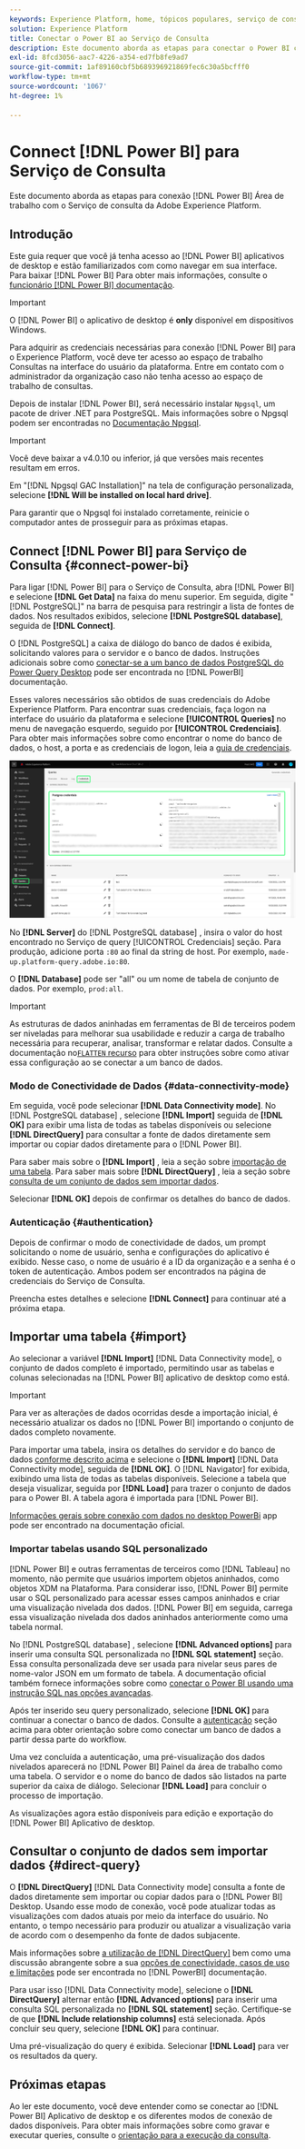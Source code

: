 ```yaml
---
keywords: Experience Platform, home, tópicos populares, serviço de consulta, serviço de consulta, Power BI, power bi, conectar ao serviço de consulta;
solution: Experience Platform
title: Conectar o Power BI ao Serviço de Consulta
description: Este documento aborda as etapas para conectar o Power BI com o Adobe Experience Platform Query Service.
exl-id: 8fcd3056-aac7-4226-a354-ed7fb8fe9ad7
source-git-commit: 1af89160cbf5b689396921869fec6c30a5bcfff0
workflow-type: tm+mt
source-wordcount: '1067'
ht-degree: 1%

---
```


# Connect [!DNL Power BI] para Serviço de Consulta

Este documento aborda as etapas para conexão [!DNL Power BI] Área de trabalho com o Serviço de consulta da Adobe Experience Platform.

## Introdução

Este guia requer que você já tenha acesso ao [!DNL Power BI] aplicativos de desktop e estão familiarizados com como navegar em sua interface. Para baixar [!DNL Power BI] Para obter mais informações, consulte o [funcionário [!DNL Power BI] documentação](https://docs.microsoft.com/pt-BR/power-bi/).

>[!IMPORTANT]
>
> O [!DNL Power BI] o aplicativo de desktop é **only** disponível em dispositivos Windows.

Para adquirir as credenciais necessárias para conexão [!DNL Power BI] para o Experience Platform, você deve ter acesso ao espaço de trabalho Consultas na interface do usuário da plataforma. Entre em contato com o administrador da organização caso não tenha acesso ao espaço de trabalho de consultas.

Depois de instalar [!DNL Power BI], será necessário instalar `Npgsql`, um pacote de driver .NET para PostgreSQL. Mais informações sobre o Npgsql podem ser encontradas no [Documentação Npgsql](https://www.npgsql.org/doc/index.html).

>[!IMPORTANT]
>
>Você deve baixar a v4.0.10 ou inferior, já que versões mais recentes resultam em erros.

Em &quot;[!DNL Npgsql GAC Installation]&quot; na tela de configuração personalizada, selecione **[!DNL Will be installed on local hard drive]**.

Para garantir que o Npgsql foi instalado corretamente, reinicie o computador antes de prosseguir para as próximas etapas.

## Connect [!DNL Power BI] para Serviço de Consulta {#connect-power-bi}

Para ligar [!DNL Power BI] para o Serviço de Consulta, abra [!DNL Power BI] e selecione **[!DNL Get Data]** na faixa do menu superior. Em seguida, digite &quot;[!DNL PostgreSQL]&quot; na barra de pesquisa para restringir a lista de fontes de dados. Nos resultados exibidos, selecione **[!DNL PostgreSQL database]**, seguida de **[!DNL Connect]**.

O [!DNL PostgreSQL] a caixa de diálogo do banco de dados é exibida, solicitando valores para o servidor e o banco de dados. Instruções adicionais sobre como [conectar-se a um banco de dados PostgreSQL do Power Query Desktop](https://learn.microsoft.com/en-us/power-query/connectors/postgresql#connect-to-a-postgresql-database-from-power-query-desktop) pode ser encontrada no [!DNL PowerBI] documentação.

Esses valores necessários são obtidos de suas credenciais do Adobe Experience Platform. Para encontrar suas credenciais, faça logon na interface do usuário da plataforma e selecione **[!UICONTROL Queries]** no menu de navegação esquerdo, seguido por **[!UICONTROL Credenciais]**. Para obter mais informações sobre como encontrar o nome do banco de dados, o host, a porta e as credenciais de logon, leia a [guia de credenciais](../ui/credentials.md).

![O espaço de trabalho Consultas do Experience Platform com a guia Credenciais e as credenciais de Expiração destacadas.](../images/clients/power-bi/query-service-credentials-page.png)

No **[!DNL Server]** do [!DNL PostgreSQL database] , insira o valor do host encontrado no Serviço de query [!UICONTROL Credenciais] seção. Para produção, adicione porta `:80` ao final da string de host. Por exemplo, `made-up.platform-query.adobe.io:80`.

O **[!DNL Database]** pode ser &quot;all&quot; ou um nome de tabela de conjunto de dados. Por exemplo, `prod:all`.

>[!IMPORTANT]
>
>As estruturas de dados aninhadas em ferramentas de BI de terceiros podem ser niveladas para melhorar sua usabilidade e reduzir a carga de trabalho necessária para recuperar, analisar, transformar e relatar dados. Consulte a documentação no[`FLATTEN` recurso](../best-practices/flatten-nested-data.md) para obter instruções sobre como ativar essa configuração ao se conectar a um banco de dados.

### Modo de Conectividade de Dados {#data-connectivity-mode}

Em seguida, você pode selecionar **[!DNL Data Connectivity mode]**. No [!DNL PostgreSQL database] , selecione **[!DNL Import]** seguida de **[!DNL OK]** para exibir uma lista de todas as tabelas disponíveis ou selecione **[!DNL DirectQuery]** para consultar a fonte de dados diretamente sem importar ou copiar dados diretamente para o [!DNL Power BI].

Para saber mais sobre o **[!DNL Import]** , leia a seção sobre [importação de uma tabela](#import). Para saber mais sobre **[!DNL DirectQuery]** , leia a seção sobre [consulta de um conjunto de dados sem importar dados](#direct-query).

Selecionar **[!DNL OK]** depois de confirmar os detalhes do banco de dados.

### Autenticação {#authentication}

Depois de confirmar o modo de conectividade de dados, um prompt solicitando o nome de usuário, senha e configurações do aplicativo é exibido. Nesse caso, o nome de usuário é a ID da organização e a senha é o token de autenticação. Ambos podem ser encontrados na página de credenciais do Serviço de Consulta.

Preencha estes detalhes e selecione **[!DNL Connect]** para continuar até a próxima etapa.

## Importar uma tabela {#import}

Ao selecionar a variável **[!DNL Import]** [!DNL Data Connectivity mode], o conjunto de dados completo é importado, permitindo usar as tabelas e colunas selecionadas na [!DNL Power BI] aplicativo de desktop como está.

>[!IMPORTANT]
>
>Para ver as alterações de dados ocorridas desde a importação inicial, é necessário atualizar os dados no [!DNL Power BI] importando o conjunto de dados completo novamente.

Para importar uma tabela, insira os detalhes do servidor e do banco de dados [conforme descrito acima](#connect-power-bi) e selecione o **[!DNL Import]** [!DNL Data Connectivity mode], seguida de **[!DNL OK]**. O [!DNL Navigator] for exibida, exibindo uma lista de todas as tabelas disponíveis. Selecione a tabela que deseja visualizar, seguida por **[!DNL Load]** para trazer o conjunto de dados para o Power BI. A tabela agora é importada para [!DNL Power BI].

[Informações gerais sobre conexão com dados no desktop PowerBi](https://learn.microsoft.com/en-us/power-bi/connect-data/desktop-quickstart-connect-to-data#connect-to-data) app pode ser encontrado na documentação oficial.

### Importar tabelas usando SQL personalizado

[!DNL Power BI] e outras ferramentas de terceiros como [!DNL Tableau] no momento, não permite que usuários importem objetos aninhados, como objetos XDM na Plataforma. Para considerar isso, [!DNL Power BI] permite usar o SQL personalizado para acessar esses campos aninhados e criar uma visualização nivelada dos dados. [!DNL Power BI] em seguida, carrega essa visualização nivelada dos dados aninhados anteriormente como uma tabela normal.

No [!DNL PostgreSQL database] , selecione **[!DNL Advanced options]** para inserir uma consulta SQL personalizada no **[!DNL SQL statement]** seção. Essa consulta personalizada deve ser usada para nivelar seus pares de nome-valor JSON em um formato de tabela. A documentação oficial também fornece informações sobre como [conectar o Power BI usando uma instrução SQL nas opções avançadas](https://learn.microsoft.com/en-us/power-query/connectors/postgresql#connect-using-advanced-options).

Após ter inserido seu query personalizado, selecione **[!DNL OK]** para continuar a conectar o banco de dados. Consulte a [autenticação](#authentication) seção acima para obter orientação sobre como conectar um banco de dados a partir dessa parte do workflow.

Uma vez concluída a autenticação, uma pré-visualização dos dados nivelados aparecerá no [!DNL Power BI] Painel da área de trabalho como uma tabela. O servidor e o nome do banco de dados são listados na parte superior da caixa de diálogo. Selecionar **[!DNL Load]** para concluir o processo de importação.

As visualizações agora estão disponíveis para edição e exportação do [!DNL Power BI] Aplicativo de desktop.

## Consultar o conjunto de dados sem importar dados {#direct-query}

O **[!DNL DirectQuery]** [!DNL Data Connectivity mode] consulta a fonte de dados diretamente sem importar ou copiar dados para o [!DNL Power BI] Desktop. Usando esse modo de conexão, você pode atualizar todas as visualizações com dados atuais por meio da interface do usuário. No entanto, o tempo necessário para produzir ou atualizar a visualização varia de acordo com o desempenho da fonte de dados subjacente.

Mais informações sobre [a utilização de [!DNL DirectQuery]](https://learn.microsoft.com/en-us/power-bi/connect-data/desktop-use-directquery) bem como uma discussão abrangente sobre a sua [opções de conectividade, casos de uso e limitações](https://learn.microsoft.com/en-us/power-bi/connect-data/desktop-directquery-about) pode ser encontrada no [!DNL PowerBI] documentação.

Para usar isso [!DNL Data Connectivity mode], selecione o **[!DNL DirectQuery]** alternar então **[!DNL Advanced options]** para inserir uma consulta SQL personalizada no **[!DNL SQL statement]** seção. Certifique-se de que **[!DNL Include relationship columns]** está selecionada. Após concluir seu query, selecione **[!DNL OK]** para continuar.

Uma pré-visualização do query é exibida. Selecionar **[!DNL Load]** para ver os resultados da query.

## Próximas etapas

Ao ler este documento, você deve entender como se conectar ao [!DNL Power BI] Aplicativo de desktop e os diferentes modos de conexão de dados disponíveis. Para obter mais informações sobre como gravar e executar queries, consulte o [orientação para a execução da consulta](../best-practices/writing-queries.md).
